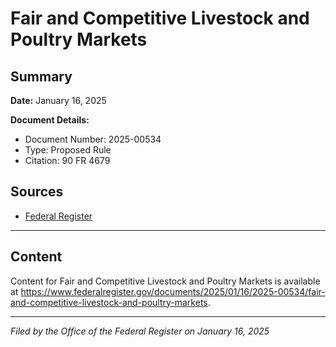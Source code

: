 # Fair and Competitive Livestock and Poultry Markets

## Summary

**Date:** January 16, 2025

**Document Details:**
- Document Number: 2025-00534
- Type: Proposed Rule
- Citation: 90 FR 4679

## Sources
- [Federal Register](https://www.federalregister.gov/documents/2025/01/16/2025-00534/fair-and-competitive-livestock-and-poultry-markets)

---

## Content

Content for Fair and Competitive Livestock and Poultry Markets is available at https://www.federalregister.gov/documents/2025/01/16/2025-00534/fair-and-competitive-livestock-and-poultry-markets.

---

*Filed by the Office of the Federal Register on January 16, 2025*
